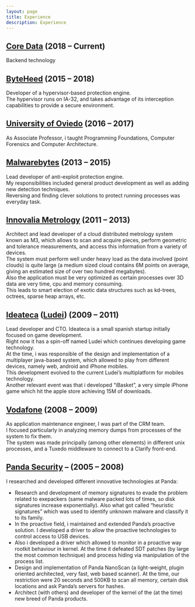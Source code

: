 ```yaml
---
layout: page
title: Experience
description: Experience
---
```


## [Core Data](https://coredata.eu/) (2018 – Current)
Backend technology

## [ByteHeed](https://www.byteheed.com/) (2015 – 2018)

Developer of a hypervisor-based protection engine.  
The hypervisor runs on IA-32, and takes advantage of its interception capabilities to provide a secure environment.  

## [University of Oviedo](http://www.atc.uniovi.es/) (2016 – 2017)
As Associate Professor, i taught Programming Foundations, Computer Forensics and Computer Architecture.

## [Malwarebytes](https://www.malwarebytes.com/) (2013 – 2015)
Lead developer of anti-exploit protection engine.  
My responsibilities included general product development as well as adding new detection techniques.  
Reversing and finding clever solutions to protect running processes was everyday task.

## [Innovalia Metrology](https://www.innovalia-metrology.com/en/) (2011 – 2013)
Architect and lead developer of a cloud distributed metrology system known as M3, which allows to scan and acquire pieces, perform geometric and tolerance measurements, and access this information from a variety of devices.  
The system must perform well under heavy load as the data involved (point clouds) is quite large (a medium sized cloud contains 6M points on average, giving an estimated size of over two hundred megabytes).  
Also the application must be very optimized as certain processes over 3D data are very time, cpu and memory consuming.  
This leads to smart election of exotic data structures such as kd-trees, octrees, sparse heap arrays, etc.

## [Ideateca](http://ideateca.com/) ([Ludei](https://ludei.com/)) (2009 – 2011)
Lead developer and CTO. Ideateca is a small spanish startup initially focused on game development.  
Right now it has a spin-off named Ludei which continues developing game technology.  
At the time, i was responsible of the design and implementation of a multiplayer java-based system, which allowed to play from different devices, namely web, android and iPhone mobiles.  
This development evolved to the current Ludei’s multiplatform for mobiles technology.  
Another relevant event was that i developed “iBasket”, a very simple iPhone game which hit the apple store achieving 15M of downloads.

## [Vodafone](https://www.vodafone.com/) (2008 – 2009)
As application maintenance engineer, I was part of the CRM team.  
I focused particularly in analyzing memory dumps from processes of the system to fix them.  
The system was made principally (among other elements) in different unix processes, and a Tuxedo middleware to connect to a Clarify front-end.

## [Panda Security](https://www.pandasecurity.com/) – (2005 – 2008)
I researched and developed different innovative technologies at Panda:
* Research and development of memory signatures to evade the problem related to exepackers (same malware packed lots of times, so disk signatures increase exponentially). Also what got called “heuristic signatures” which was used to identify unknown malware and classify it to its family.
* In the proactive field, i maintained and extended Panda’s proactive solution. I developed a driver to allow the proactive technologies to control access to USB devices.
* Also i developed a driver which allowed to monitor in a proactive way rootkit behaviour in kernel. At the time it defeated SDT patches (by large the most common technique) and process hiding via manipulation of the process list.
* Design and implementation of Panda NanoScan (a light-weight, plugin oriented architected, very fast, web based scanner). At the time, our restriction were 20 seconds and 500KB to scan all memory, certain disk locations and ask Panda’s servers for hashes.
* Architect (with others) and developer of the kernel of the (at the time) new breed of Panda products.

